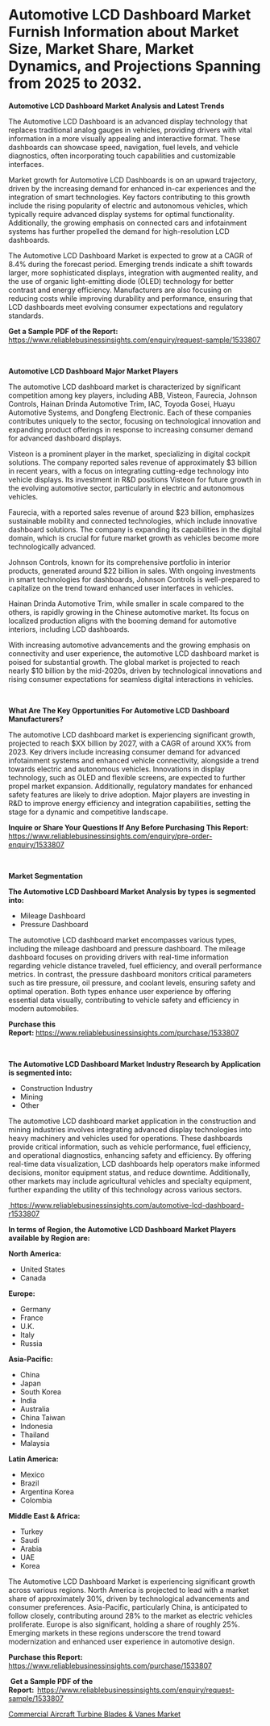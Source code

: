 <p><h1>Automotive LCD Dashboard Market Furnish Information about Market Size, Market Share, Market Dynamics, and Projections Spanning from 2025 to 2032.</h1></p><p><strong>Automotive LCD Dashboard Market Analysis and Latest Trends</strong></p>
<p><p>The Automotive LCD Dashboard is an advanced display technology that replaces traditional analog gauges in vehicles, providing drivers with vital information in a more visually appealing and interactive format. These dashboards can showcase speed, navigation, fuel levels, and vehicle diagnostics, often incorporating touch capabilities and customizable interfaces. </p><p>Market growth for Automotive LCD Dashboards is on an upward trajectory, driven by the increasing demand for enhanced in-car experiences and the integration of smart technologies. Key factors contributing to this growth include the rising popularity of electric and autonomous vehicles, which typically require advanced display systems for optimal functionality. Additionally, the growing emphasis on connected cars and infotainment systems has further propelled the demand for high-resolution LCD dashboards.</p><p>The Automotive LCD Dashboard Market is expected to grow at a CAGR of 8.4% during the forecast period. Emerging trends indicate a shift towards larger, more sophisticated displays, integration with augmented reality, and the use of organic light-emitting diode (OLED) technology for better contrast and energy efficiency. Manufacturers are also focusing on reducing costs while improving durability and performance, ensuring that LCD dashboards meet evolving consumer expectations and regulatory standards.</p></p>
<p><strong>Get a Sample PDF of the Report:&nbsp;</strong> <a href="https://www.reliablebusinessinsights.com/enquiry/request-sample/1533807?utm_campaign=2760&utm_medium=2&utm_source=Github&utm_content=ia&utm_term=30032025&utm_id=automotive-lcd-dashboard">https://www.reliablebusinessinsights.com/enquiry/request-sample/1533807</a></p>
<p>&nbsp;</p>
<p><strong>Automotive LCD Dashboard Major Market Players</strong></p>
<p><p>The automotive LCD dashboard market is characterized by significant competition among key players, including ABB, Visteon, Faurecia, Johnson Controls, Hainan Drinda Automotive Trim, IAC, Toyoda Gosei, Huayu Automotive Systems, and Dongfeng Electronic. Each of these companies contributes uniquely to the sector, focusing on technological innovation and expanding product offerings in response to increasing consumer demand for advanced dashboard displays.</p><p>Visteon is a prominent player in the market, specializing in digital cockpit solutions. The company reported sales revenue of approximately $3 billion in recent years, with a focus on integrating cutting-edge technology into vehicle displays. Its investment in R&D positions Visteon for future growth in the evolving automotive sector, particularly in electric and autonomous vehicles.</p><p>Faurecia, with a reported sales revenue of around $23 billion, emphasizes sustainable mobility and connected technologies, which include innovative dashboard solutions. The company is expanding its capabilities in the digital domain, which is crucial for future market growth as vehicles become more technologically advanced.</p><p>Johnson Controls, known for its comprehensive portfolio in interior products, generated around $22 billion in sales. With ongoing investments in smart technologies for dashboards, Johnson Controls is well-prepared to capitalize on the trend toward enhanced user interfaces in vehicles.</p><p>Hainan Drinda Automotive Trim, while smaller in scale compared to the others, is rapidly growing in the Chinese automotive market. Its focus on localized production aligns with the booming demand for automotive interiors, including LCD dashboards.</p><p>With increasing automotive advancements and the growing emphasis on connectivity and user experience, the automotive LCD dashboard market is poised for substantial growth. The global market is projected to reach nearly $10 billion by the mid-2020s, driven by technological innovations and rising consumer expectations for seamless digital interactions in vehicles.</p></p>
<p>&nbsp;</p>
<p><strong>What Are The Key Opportunities For Automotive LCD Dashboard Manufacturers?</strong></p>
<p><p>The automotive LCD dashboard market is experiencing significant growth, projected to reach $XX billion by 2027, with a CAGR of around XX% from 2023. Key drivers include increasing consumer demand for advanced infotainment systems and enhanced vehicle connectivity, alongside a trend towards electric and autonomous vehicles. Innovations in display technology, such as OLED and flexible screens, are expected to further propel market expansion. Additionally, regulatory mandates for enhanced safety features are likely to drive adoption. Major players are investing in R&D to improve energy efficiency and integration capabilities, setting the stage for a dynamic and competitive landscape.</p></p>
<p><strong>Inquire or Share Your Questions If Any Before Purchasing This Report:</strong> <a href="https://www.reliablebusinessinsights.com/enquiry/pre-order-enquiry/1533807?utm_campaign=2760&utm_medium=2&utm_source=Github&utm_content=ia&utm_term=30032025&utm_id=automotive-lcd-dashboard">https://www.reliablebusinessinsights.com/enquiry/pre-order-enquiry/1533807</a></p>
<p>&nbsp;</p>
<p><strong>Market Segmentation</strong></p>
<p><strong>The Automotive LCD Dashboard Market Analysis by types is segmented into:</strong></p>
<p><ul><li>Mileage Dashboard</li><li>Pressure Dashboard</li></ul></p>
<p><p>The automotive LCD dashboard market encompasses various types, including the mileage dashboard and pressure dashboard. The mileage dashboard focuses on providing drivers with real-time information regarding vehicle distance traveled, fuel efficiency, and overall performance metrics. In contrast, the pressure dashboard monitors critical parameters such as tire pressure, oil pressure, and coolant levels, ensuring safety and optimal operation. Both types enhance user experience by offering essential data visually, contributing to vehicle safety and efficiency in modern automobiles.</p></p>
<p><strong>Purchase this Report:&nbsp;</strong><a href="https://www.reliablebusinessinsights.com/purchase/1533807?utm_campaign=2760&utm_medium=2&utm_source=Github&utm_content=ia&utm_term=30032025&utm_id=automotive-lcd-dashboard">https://www.reliablebusinessinsights.com/purchase/1533807</a></p>
<p>&nbsp;</p>
<p><strong>The Automotive LCD Dashboard Market Industry Research by Application is segmented into:</strong></p>
<p><ul><li>Construction Industry</li><li>Mining</li><li>Other</li></ul></p>
<p><p>The automotive LCD dashboard market application in the construction and mining industries involves integrating advanced display technologies into heavy machinery and vehicles used for operations. These dashboards provide critical information, such as vehicle performance, fuel efficiency, and operational diagnostics, enhancing safety and efficiency. By offering real-time data visualization, LCD dashboards help operators make informed decisions, monitor equipment status, and reduce downtime. Additionally, other markets may include agricultural vehicles and specialty equipment, further expanding the utility of this technology across various sectors.</p></p>
<p><a href="https://www.reliablebusinessinsights.com/automotive-lcd-dashboard-r1533807?utm_campaign=2760&utm_medium=2&utm_source=Github&utm_content=ia&utm_term=30032025&utm_id=automotive-lcd-dashboard">&nbsp;https://www.reliablebusinessinsights.com/automotive-lcd-dashboard-r1533807</a></p>
<p><strong>In terms of Region, the Automotive LCD Dashboard Market Players available by Region are:</strong></p>
<p>
    <p> <strong> North America: </strong>
        <ul>
            <li>United States</li>
            <li>Canada</li>
        </ul>
        </p> 
    <p> <strong> Europe: </strong>
        <ul>
            <li>Germany</li>
            <li>France</li>
            <li>U.K.</li>
            <li>Italy</li>
            <li>Russia</li>
        </ul>
        </p> 
    <p> <strong> Asia-Pacific: </strong>
        <ul>
            <li>China</li>
            <li>Japan</li>
            <li>South Korea</li>
            <li>India</li>
            <li>Australia</li>
            <li>China Taiwan</li>
            <li>Indonesia</li>
            <li>Thailand</li>
            <li>Malaysia</li>
        </ul>
        </p> 
    <p> <strong> Latin America: </strong>
        <ul>
            <li>Mexico</li>
            <li>Brazil</li>
            <li>Argentina Korea</li>
            <li>Colombia</li>
        </ul>
        </p> 
    <p> <strong> Middle East & Africa: </strong>
        <ul>
            <li>Turkey</li>
            <li>Saudi</li>
            <li>Arabia</li>
            <li>UAE</li>
            <li>Korea</li>
        </ul>
    </p>
    </p>
<p><p>The Automotive LCD Dashboard Market is experiencing significant growth across various regions. North America is projected to lead with a market share of approximately 30%, driven by technological advancements and consumer preferences. Asia-Pacific, particularly China, is anticipated to follow closely, contributing around 28% to the market as electric vehicles proliferate. Europe is also significant, holding a share of roughly 25%. Emerging markets in these regions underscore the trend toward modernization and enhanced user experience in automotive design.</p></p>
<p><strong>Purchase this Report: </strong><a href="https://www.reliablebusinessinsights.com/purchase/1533807?utm_campaign=2760&utm_medium=2&utm_source=Github&utm_content=ia&utm_term=30032025&utm_id=automotive-lcd-dashboard">https://www.reliablebusinessinsights.com/purchase/1533807</a></p>
<p>&nbsp;<strong>Get a Sample PDF of the Report:&nbsp;&nbsp;</strong><a href="https://www.reliablebusinessinsights.com/enquiry/request-sample/1533807?utm_campaign=2760&utm_medium=2&utm_source=Github&utm_content=ia&utm_term=30032025&utm_id=automotive-lcd-dashboard">https://www.reliablebusinessinsights.com/enquiry/request-sample/1533807</a></p>
<p><strong></strong></p>
<p><p><a href="https://github.com/vitrilaoire/Market-Research-Report-List-1/blob/main/commercial-aircraft-turbine-blades-vanes-market.md?utm_campaign=2760&utm_medium=2&utm_source=Github&utm_content=ia&utm_term=30032025&utm_id=automotive-lcd-dashboard">Commercial Aircraft Turbine Blades & Vanes Market</a></p></p>